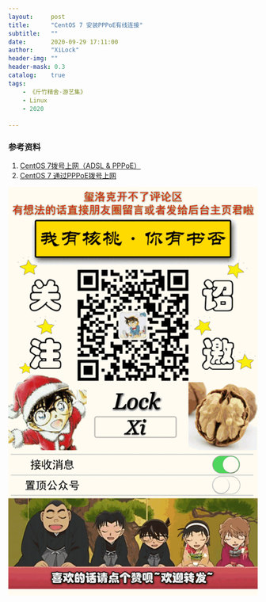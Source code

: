 ```yaml
---
layout:     post
title:      "CentOS 7 安装PPPoE有线连接"
subtitle:   ""
date:       2020-09-29 17:11:00
author:     "XiLock"
header-img: ""
header-mask: 0.3
catalog:    true
tags:
    - 《斤竹精舍·游艺集》
    - Linux
    - 2020

---
```

  

### 参考资料
1. [CentOS 7拨号上网（ADSL & PPPoE）](https://www.cnblogs.com/gotodsp/p/5513945.html)
1. [CentOS 7 通过PPPoE拨号上网](https://zhuanlan.zhihu.com/p/88742032)

![](/img/wc-tail.GIF)
